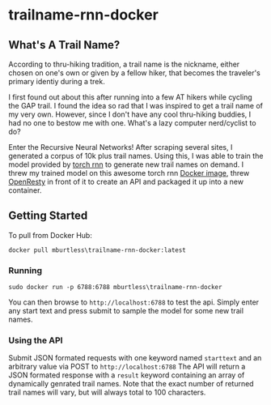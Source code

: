 # trailname-rnn-docker

## What's A Trail Name?

According to thru-hiking tradition, a trail name is the nickname, either chosen on one's own or given by a fellow hiker, that becomes the traveler's primary identiy during a trek.

I first found out about this after running into a few AT hikers while cycling the GAP trail.  I found the idea so rad that I was inspired to get a trail name of my very own.  However, since I don't have any cool thru-hiking buddies, I had no one to bestow me with one.  What's a lazy computer nerd/cyclist to do?

Enter the Recursive Neural Networks!  After scraping several sites, I generated a corpus of 10k plus trail names.  Using this, I was able to train the model provided by [torch rnn](https://github.com/jcjohnson/torch-rnn) to generate new trail names on demand.  I threw my trained model on this awesome torch rnn [Docker image](https://github.com/crisbal/docker-torch-rnn), threw [OpenResty](https://openresty.org/en/) in front of it to create an API and packaged it up into a new container.

## Getting Started

To pull from Docker Hub:
```
docker pull mburtless\trailname-rnn-docker:latest
```

### Running

```
sudo docker run -p 6788:6788 mburtless\trailname-rnn-docker
```

You can then browse to ```http://localhost:6788``` to test the api.  Simply enter any start text and press submit to sample the model for some new trail names.

### Using the API

Submit JSON formated requests with one keyword named ```starttext``` and an arbitrary value via POST to ```http://localhost:6788``` The API will return a JSON formated response with a ```result``` keyword containing an array of dynamically genrated trail names.  Note that the exact number of returned trail names will vary, but will always total to 100 characters.


